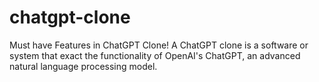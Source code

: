 # chatgpt-clone
Must have Features in ChatGPT Clone! A ChatGPT clone is a software or system that exact the functionality of OpenAI's ChatGPT, an advanced natural language processing model.
